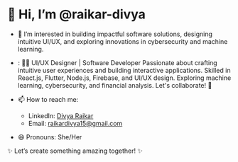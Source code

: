 # 👋 Hi, I’m @raikar-divya

- 👀 I’m interested in building impactful software solutions, designing intuitive UI/UX, and exploring innovations in cybersecurity and machine learning.
- :
👩‍💻 UI/UX Designer | Software Developer
Passionate about crafting intuitive user experiences and building interactive applications. Skilled in React.js, Flutter, Node.js, Firebase, and UI/UX design. Exploring machine learning, cybersecurity, and financial analysis. Let's collaborate! 🚀


- 📫 How to reach me:  
  - LinkedIn: [Divya Raikar](https://www.linkedin.com/in/raikardivya15/)  
  - Email: raikardivya15@gmail.com  
- 😄 Pronouns: She/Her  


✨ Let’s create something amazing together! ✨
